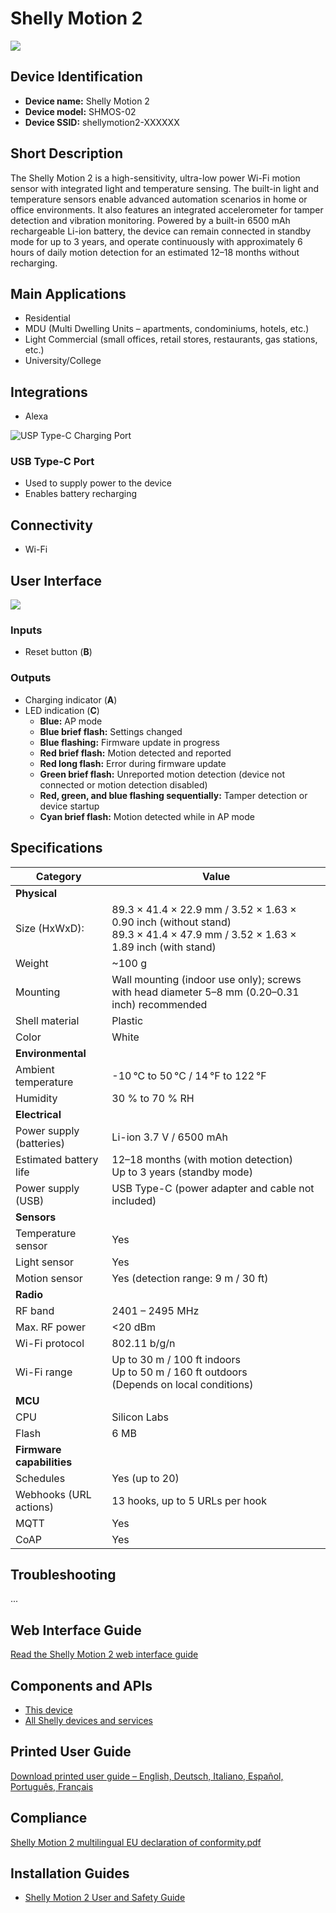 # Shelly Motion 2

![](https://kb.shelly.cloud/__attachments/229146742/image-20230321-132908.png?inst-v=06e25fb6-1df6-4585-801d-931808676f21)

## Device Identification

- **Device name:** Shelly Motion 2  
- **Device model:** SHMOS-02  
- **Device SSID:** shellymotion2-XXXXXX  

## Short Description

The Shelly Motion 2 is a high-sensitivity, ultra-low power Wi-Fi motion sensor with integrated light and temperature sensing. The built-in light and temperature sensors enable advanced automation scenarios in home or office environments. It also features an integrated accelerometer for tamper detection and vibration monitoring. Powered by a built-in 6500 mAh rechargeable Li-ion battery, the device can remain connected in standby mode for up to 3 years, and operate continuously with approximately 6 hours of daily motion detection for an estimated 12–18 months without recharging.

## Main Applications

- Residential  
- MDU (Multi Dwelling Units – apartments, condominiums, hotels, etc.)  
- Light Commercial (small offices, retail stores, restaurants, gas stations, etc.)  
- University/College  

## Integrations

- Alexa  

![USP Type-C Charging Port](https://kb.shelly.cloud/__attachments/231604493/Plugging%20USB%20cable.png?inst-v=06e25fb6-1df6-4585-801d-931808676f21)

### USB Type-C Port

- Used to supply power to the device  
- Enables battery recharging  

## Connectivity

- Wi-Fi  

## User Interface

![](https://kb.shelly.cloud/__attachments/31784987/Components.png?inst-v=06e25fb6-1df6-4585-801d-931808676f21)

### Inputs

- Reset button (**B**)  

### Outputs

- Charging indicator (**A**)  
- LED indication (**C**)
  - **Blue:** AP mode  
  - **Blue brief flash:** Settings changed  
  - **Blue flashing:** Firmware update in progress  
  - **Red brief flash:** Motion detected and reported  
  - **Red long flash:** Error during firmware update  
  - **Green brief flash:** Unreported motion detection (device not connected or motion detection disabled)  
  - **Red, green, and blue flashing sequentially:** Tamper detection or device startup  
  - **Cyan brief flash:** Motion detected while in AP mode  

## Specifications

| **Category** | **Value** |
|--------------|----------|
| **Physical** | |
| Size (HxWxD): | 89.3 × 41.4 × 22.9 mm / 3.52 × 1.63 × 0.90 inch (without stand)<br>89.3 × 41.4 × 47.9 mm / 3.52 × 1.63 × 1.89 inch (with stand) |
| Weight | ~100 g |
| Mounting | Wall mounting (indoor use only); screws with head diameter 5–8 mm (0.20–0.31 inch) recommended |
| Shell material | Plastic |
| Color | White |
| **Environmental** | |
| Ambient temperature | -10 °C to 50 °C / 14 °F to 122 °F |
| Humidity | 30 % to 70 % RH |
| **Electrical** | |
| Power supply (batteries) | Li-ion 3.7 V / 6500 mAh |
| Estimated battery life | 12–18 months (with motion detection)<br>Up to 3 years (standby mode) |
| Power supply (USB) | USB Type-C (power adapter and cable not included) |
| **Sensors** | |
| Temperature sensor | Yes |
| Light sensor | Yes |
| Motion sensor | Yes (detection range: 9 m / 30 ft) |
| **Radio** | |
| RF band | 2401 – 2495 MHz |
| Max. RF power | <20 dBm |
| Wi-Fi protocol | 802.11 b/g/n |
| Wi-Fi range | Up to 30 m / 100 ft indoors<br>Up to 50 m / 160 ft outdoors<br>(Depends on local conditions) |
| **MCU** | |
| CPU | Silicon Labs |
| Flash | 6 MB |
| **Firmware capabilities** | |
| Schedules | Yes (up to 20) |
| Webhooks (URL actions) | 13 hooks, up to 5 URLs per hook |
| MQTT | Yes |
| CoAP | Yes |

## Troubleshooting

...  

## Web Interface Guide

[Read the Shelly Motion 2 web interface guide](../knowledge-base/shelly-motion-2-web-interface-guide)

## Components and APIs

- [This device](https://shelly-api-docs.shelly.cloud/gen1/#shelly-motion-2)  
- [All Shelly devices and services](https://shelly-api-docs.shelly.cloud/)  

## Printed User Guide

[Download printed user guide – English, Deutsch, Italiano, Español, Português, Français](https://kb.shelly.cloud/__attachments/31784987/Download%20printed%20user%20guide%20-%20English,%20Deutsch,%20Italiano,%20Espa%C3%B1ol,%20Portugu%C3%AAs,%20Fran%C3%A7ais?inst-v=06e25fb6-1df6-4585-801d-931808676f21)

## Compliance

[Shelly Motion 2 multilingual EU declaration of conformity.pdf](https://kb.shelly.cloud/__attachments/266174494/Shelly%20Motion%202%20multilingual%20EU%20declaration%20of%20conformity.pdf?inst-v=06e25fb6-1df6-4585-801d-931808676f21)

## Installation Guides

- [Shelly Motion 2 User and Safety Guide](../knowledge-base/shelly-motion-2-user-and-safety-guide)